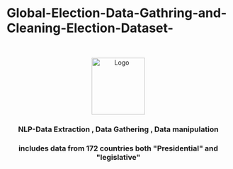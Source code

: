 # Global-Election-Data-Gathring-and-Cleaning-Election-Dataset-


<!-- PROJECT LOGO -->
<br />
<p align="center">
  <a href="https://github.com/Zeeshanahmad4/NLP--Data-extraction-Microsoft-Word-documents-into-a-CSV">
    <img src="https://github.com/Zeeshanahmad4/NLP--Data-extraction-Microsoft-Word-documents-into-a-CSV/blob/master/img_532570.png" alt="Logo" width="120" height="128">
  </a>
  <h3 align="center">NLP-Data Extraction , Data Gathering , Data manipulation</h3>
  <h3 align="center">includes data from 172 countries both "Presidential" and  "legislative"</a> </h3>
</p>
